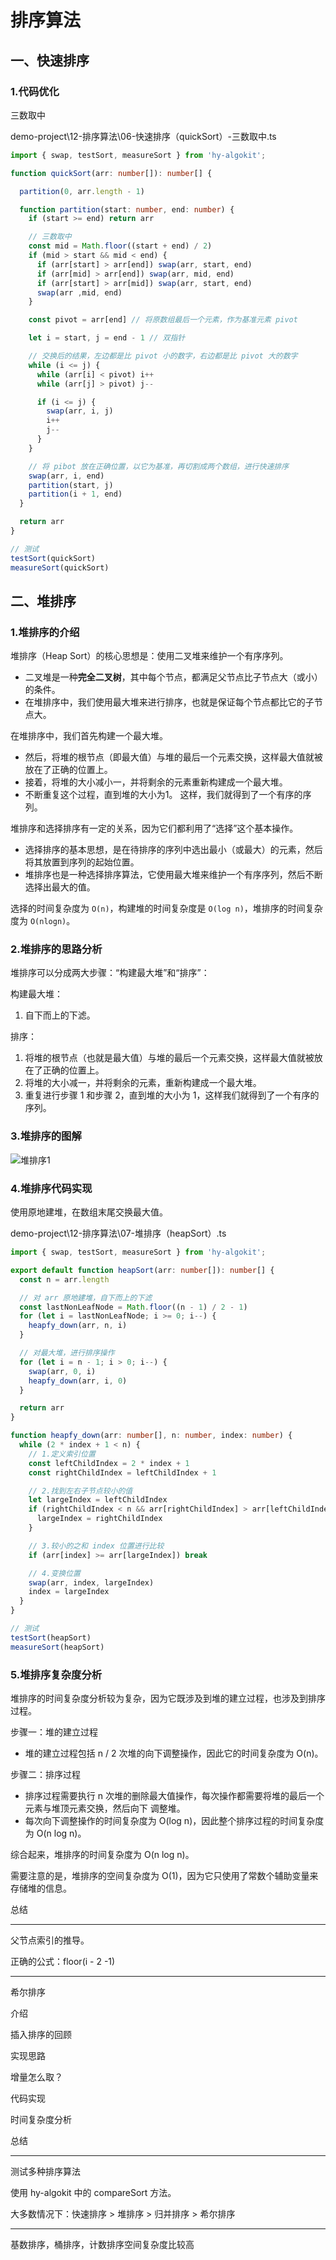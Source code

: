 # 排序算法

## 一、快速排序

### 1.代码优化

三数取中

demo-project\12-排序算法\06-快速排序（quickSort）-三数取中.ts

```typescript
import { swap, testSort, measureSort } from 'hy-algokit';

function quickSort(arr: number[]): number[] {

  partition(0, arr.length - 1)

  function partition(start: number, end: number) {
    if (start >= end) return arr

    // 三数取中
    const mid = Math.floor((start + end) / 2)
    if (mid > start && mid < end) {
      if (arr[start] > arr[end]) swap(arr, start, end)
      if (arr[mid] > arr[end]) swap(arr, mid, end)
      if (arr[start] > arr[mid]) swap(arr, start, end)
      swap(arr ,mid, end)
    }

    const pivot = arr[end] // 将原数组最后一个元素，作为基准元素 pivot

    let i = start, j = end - 1 // 双指针

    // 交换后的结果，左边都是比 pivot 小的数字，右边都是比 pivot 大的数字
    while (i <= j) {
      while (arr[i] < pivot) i++
      while (arr[j] > pivot) j--

      if (i <= j) {
        swap(arr, i, j)
        i++
        j--
      }
    }

    // 将 pibot 放在正确位置，以它为基准，再切割成两个数组，进行快速排序
    swap(arr, i, end)
    partition(start, j)
    partition(i + 1, end)
  }

  return arr
}

// 测试
testSort(quickSort)
measureSort(quickSort)
```

## 二、堆排序

### 1.堆排序的介绍

堆排序（Heap Sort）的核心思想是：使用二叉堆来维护一个有序序列。

- 二叉堆是一种**完全二叉树**，其中每个节点，都满足父节点比子节点大（或小）的条件。
- 在堆排序中，我们使用最大堆来进行排序，也就是保证每个节点都比它的子节点大。

在堆排序中，我们首先构建一个最大堆。

- 然后，将堆的根节点（即最大值）与堆的最后一个元素交换，这样最大值就被放在了正确的位置上。
- 接着，将堆的大小减小一，并将剩余的元素重新构建成一个最大堆。
- 不断重复这个过程，直到堆的大小为1。 这样，我们就得到了一个有序的序列。

堆排序和选择排序有一定的关系，因为它们都利用了“选择”这个基本操作。

- 选择排序的基本思想，是在待排序的序列中选出最小（或最大）的元素，然后将其放置到序列的起始位置。
- 堆排序也是一种选择排序算法，它使用最大堆来维护一个有序序列，然后不断选择出最大的值。

选择的时间复杂度为 `O(n)`，构建堆的时间复杂度是 `O(log n)`，堆排序的时间复杂度为 `O(nlogn)`。

### 2.堆排序的思路分析

堆排序可以分成两大步骤：“构建最大堆”和“排序”：

构建最大堆：

1. 自下而上的下滤。

排序：

1. 将堆的根节点（也就是最大值）与堆的最后一个元素交换，这样最大值就被放在了正确的位置上。
2. 将堆的大小减一，并将剩余的元素，重新构建成一个最大堆。
3. 重复进行步骤 1 和步骤 2，直到堆的大小为 1，这样我们就得到了一个有序的序列。

### 3.堆排序的图解

![堆排序1](NodeAssets/堆排序1.jpg)

### 4.堆排序代码实现

使用原地建堆，在数组末尾交换最大值。

demo-project\12-排序算法\07-堆排序（heapSort）.ts

```typescript
import { swap, testSort, measureSort } from 'hy-algokit';

export default function heapSort(arr: number[]): number[] {
  const n = arr.length

  // 对 arr 原地建堆，自下而上的下滤
  const lastNonLeafNode = Math.floor((n - 1) / 2 - 1)
  for (let i = lastNonLeafNode; i >= 0; i--) {
    heapfy_down(arr, n, i)
  }

  // 对最大堆，进行排序操作
  for (let i = n - 1; i > 0; i--) {
    swap(arr, 0, i)
    heapfy_down(arr, i, 0)
  }

  return arr
}

function heapfy_down(arr: number[], n: number, index: number) {
  while (2 * index + 1 < n) {
    // 1.定义索引位置
    const leftChildIndex = 2 * index + 1
    const rightChildIndex = leftChildIndex + 1

    // 2.找到左右子节点较小的值
    let largeIndex = leftChildIndex
    if (rightChildIndex < n && arr[rightChildIndex] > arr[leftChildIndex]) {
      largeIndex = rightChildIndex
    }

    // 3.较小的之和 index 位置进行比较
    if (arr[index] >= arr[largeIndex]) break

    // 4.变换位置
    swap(arr, index, largeIndex)
    index = largeIndex
  }
}

// 测试
testSort(heapSort)
measureSort(heapSort)
```

### 5.堆排序复杂度分析

堆排序的时间复杂度分析较为复杂，因为它既涉及到堆的建立过程，也涉及到排序过程。

步骤一：堆的建立过程

- 堆的建立过程包括 n / 2 次堆的向下调整操作，因此它的时间复杂度为 O(n)。

步骤二：排序过程

- 排序过程需要执行 n 次堆的删除最大值操作，每次操作都需要将堆的最后一个元素与堆顶元素交换，然后向下 调整堆。
- 每次向下调整操作的时间复杂度为 O(log n)，因此整个排序过程的时间复杂度为 O(n log n)。

综合起来，堆排序的时间复杂度为 O(n log n)。

需要注意的是，堆排序的空间复杂度为 O(1)，因为它只使用了常数个辅助变量来存储堆的信息。









总结

---

父节点索引的推导。

正确的公式：floor(i - 2 -1)

---

希尔排序

介绍

插入排序的回顾

实现思路

增量怎么取？

代码实现

时间复杂度分析

总结

---

测试多种排序算法

使用 hy-algokit 中的 compareSort 方法。

大多数情况下：快速排序 > 堆排序 > 归并排序 > 希尔排序

---

基数排序，桶排序，计数排序空间复杂度比较高